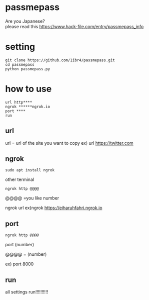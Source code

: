 # passmepass
Are you Japanese?  
please read this https://www.hack-file.com/entry/passmepass_info

# setting  

```
git clone https://github.com/1ibr4/passmepass.git  
cd passmepass  
python passmepass.py
```
# how to use 
```
url http****
ngrok ******ngrok.io
port ****
run
```
## url

url = url of the site you want to copy
ex) url https://twitter.com

## ngrok
```
sudo apt install ngrok
```
other terminal

```
ngrok http @@@@
```
@@@@ =you like number

ngrok url
ex)ngrok https://eiharuhfahri.ngrok.io

## port

```
ngrok http @@@@
```
port (number)

@@@@ = (number)

ex)
port 8000

## run

all settings
run!!!!!!!!!!

